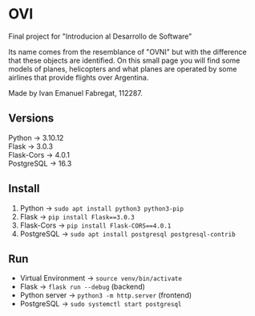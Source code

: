 # OVI

Final project for "Introducion al Desarrollo de Software"

Its name comes from the resemblance of "OVNI" but with the difference that these objects are identified. On this small page you will find some models of planes, helicopters and what planes are operated by some airlines that provide flights over Argentina.

Made by Ivan Emanuel Fabregat, 112287.

## Versions
Python -> 3.10.12  
Flask -> 3.0.3  
Flask-Cors -> 4.0.1  
PostgreSQL -> 16.3

## Install
1. Python -> `sudo apt install python3 python3-pip`
2. Flask -> `pip install Flask==3.0.3`
3. Flask-Cors -> `pip install Flask-CORS==4.0.1`
4. PostgreSQL -> `sudo apt install postgresql postgresql-contrib`

## Run
- Virtual Environment -> `source venv/bin/activate`
- Flask -> `flask run --debug` (backend)
- Python server -> `python3 -m http.server` (frontend)
- PostgreSQL -> `sudo systemctl start postgresql`

